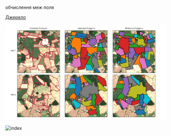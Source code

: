 обчислення меж поля




[Джерело](https://medium.com/geekculture/%D1%81r%D0%BE%D1%80-field-boundary-detection-approaches-and-main-challenges-46e37dd276bc)

![index](https://github.com/SergeyShchus/Satellite-Imagery-Analysis/blob/master/detect_fields/fields1.png?raw=true)

![index](https://github.com/SergeyShchus/Satellite-Imagery-Analysis/blob/master/detect_fields/fields2.png?raw=true)